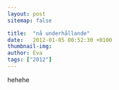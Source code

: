 ```yaml
---
layout: post
sitemap: false

title:  "nå underhållande"
date:   2012-01-05 00:52:30 +0100
thumbnail-img: 
author: Eva
tags: ["2012"]
---
```


hehehe


